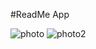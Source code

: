 #ReadMe App

![photo](https://github.com/ldizon8/iOS-Development/blob/master/ReadMe%20App/1.png)
![photo2](https://github.com/ldizon8/iOS-Development/blob/master/ReadMe%20App/2.png)




